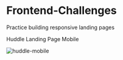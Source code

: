 # Frontend-Challenges
Practice building responsive landing pages

Huddle Landing Page Mobile

![huddle-mobile](https://user-images.githubusercontent.com/44347111/114623395-20e0b180-9ca7-11eb-9171-6f3e17e2c1ce.png)


